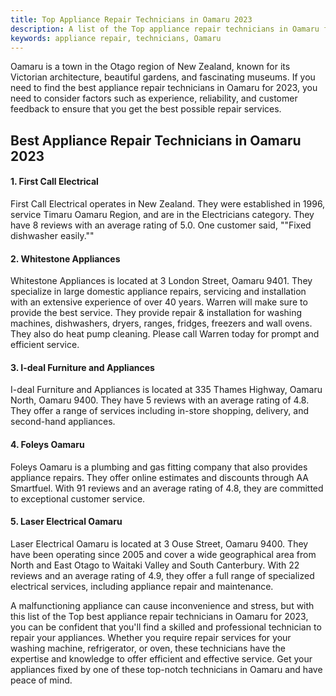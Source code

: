 ```yaml
---
title: Top Appliance Repair Technicians in Oamaru 2023
description: A list of the Top appliance repair technicians in Oamaru for 2023.
keywords: appliance repair, technicians, Oamaru
---
```



Oamaru is a town in the Otago region of New Zealand, known for its Victorian architecture, beautiful gardens, and fascinating museums. If you need to find the best appliance repair technicians in Oamaru for 2023, you need to consider factors such as experience, reliability, and customer feedback to ensure that you get the best possible repair services.

## Best Appliance Repair Technicians in Oamaru 2023

#### 1. First Call Electrical

First Call Electrical operates in New Zealand. They were established in 1996, service Timaru Oamaru Region, and are in the Electricians category. They have 8 reviews with an average rating of 5.0. One customer said, ""Fixed dishwasher easily.""

#### 2. Whitestone Appliances

Whitestone Appliances is located at 3 London Street, Oamaru 9401. They specialize in large domestic appliance repairs, servicing and installation with an extensive experience of over 40 years. Warren will make sure to provide the best service. They provide repair & installation for washing machines, dishwashers, dryers, ranges, fridges, freezers and wall ovens. They also do heat pump cleaning. Please call Warren today for prompt and efficient service.

#### 3. I-deal Furniture and Appliances

I-deal Furniture and Appliances is located at 335 Thames Highway, Oamaru North, Oamaru 9400. They have 5 reviews with an average rating of 4.8. They offer a range of services including in-store shopping, delivery, and second-hand appliances.


#### 4. Foleys Oamaru

Foleys Oamaru is a plumbing and gas fitting company that also provides appliance repairs. They offer online estimates and discounts through AA Smartfuel. With 91 reviews and an average rating of 4.8, they are committed to exceptional customer service.

#### 5. Laser Electrical Oamaru

Laser Electrical Oamaru is located at 3 Ouse Street, Oamaru 9400. They have been operating since 2005 and cover a wide geographical area from North and East Otago to Waitaki Valley and South Canterbury. With 22 reviews and an average rating of 4.9, they offer a full range of specialized electrical services, including appliance repair and maintenance.


A malfunctioning appliance can cause inconvenience and stress, but with this list of the Top best appliance repair technicians in Oamaru for 2023, you can be confident that you'll find a skilled and professional technician to repair your appliances. Whether you require repair services for your washing machine, refrigerator, or oven, these technicians have the expertise and knowledge to offer efficient and effective service. Get your appliances fixed by one of these top-notch technicians in Oamaru and have peace of mind.
